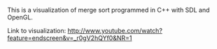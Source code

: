 This is a visualization of merge sort programmed in C++ with SDL and OpenGL.

Link to visualization: http://www.youtube.com/watch?feature=endscreen&v=_r0gV2hQYf0&NR=1